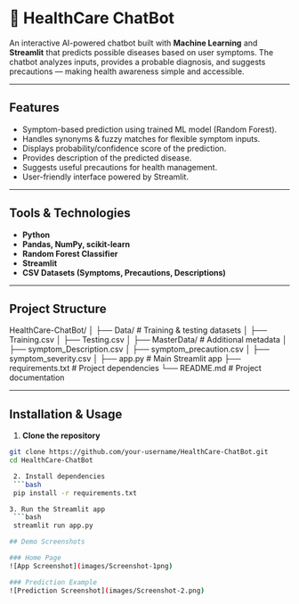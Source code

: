 # 💊 HealthCare ChatBot  

An interactive AI-powered chatbot built with **Machine Learning** and **Streamlit** that predicts possible diseases based on user symptoms. The chatbot analyzes inputs, provides a probable diagnosis, and suggests precautions — making health awareness simple and accessible.  

---

## Features  
- Symptom-based prediction using trained ML model (Random Forest).  
- Handles synonyms & fuzzy matches for flexible symptom inputs.  
- Displays probability/confidence score of the prediction.  
- Provides description of the predicted disease.  
- Suggests useful precautions for health management.  
- User-friendly interface powered by Streamlit.  

---

## Tools & Technologies  
- **Python**  
- **Pandas, NumPy, scikit-learn**  
- **Random Forest Classifier**  
- **Streamlit**  
- **CSV Datasets (Symptoms, Precautions, Descriptions)**  

---

## Project Structure 
HealthCare-ChatBot/
│
├── Data/ # Training & testing datasets
│ ├── Training.csv
│ ├── Testing.csv
│
├── MasterData/ # Additional metadata
│ ├── symptom_Description.csv
│ ├── symptom_precaution.csv
│ ├── symptom_severity.csv
│
├── app.py # Main Streamlit app
├── requirements.txt # Project dependencies
└── README.md # Project documentation 


---

## Installation & Usage  

1. **Clone the repository**  
```bash
git clone https://github.com/your-username/HealthCare-ChatBot.git
cd HealthCare-ChatBot

 2. Install dependencies
 ```bash
 pip install -r requirements.txt

3. Run the Streamlit app
 ```bash
 streamlit run app.py

## Demo Screenshots  

### Home Page  
![App Screenshot](images/Screenshot-1png)  

### Prediction Example  
![Prediction Screenshot](images/Screenshot-2.png)  


